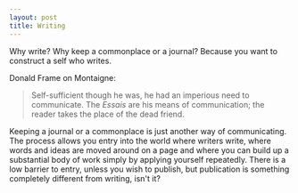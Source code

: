 ```yaml
---
layout: post
title: Writing
---
```


Why write? Why keep a commonplace or a journal? Because you want to
construct a self who writes.

Donald Frame on Montaigne: 

> Self-sufficient though he was, he had an imperious need to
> communicate. The _Essais_ are his means of communication; the reader
> takes the place of the dead friend.

Keeping a journal or a commonplace is just another way of communicating.
The process allows you entry into the world where writers write, where
words and ideas are moved around on a page and where you can build up a
substantial body of work simply by applying yourself repeatedly. 
There
is a low barrier to entry, unless you wish to publish, but publication is
something completely different from writing, isn't it?
